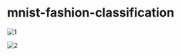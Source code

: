 # mnist-fashion-classification
![1](https://github.com/DaramLikhitha/mnist-fashion-classification/assets/93025408/ddc97466-b559-4c1e-bb10-3c6f4fbcc6d0)

![2](https://github.com/DaramLikhitha/mnist-fashion-classification/assets/93025408/b129e675-273b-495f-b635-a43d4d138177)
